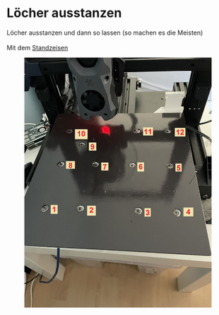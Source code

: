 # Löcher ausstanzen

Löcher ausstanzen und dann so lassen (so machen es die Meisten)\
\
Mit dem [Standzeisen](../hardware.md)



<figure><img src="../../../../../.gitbook/assets/schraubenpositionen.jpg" alt=""><figcaption></figcaption></figure>
